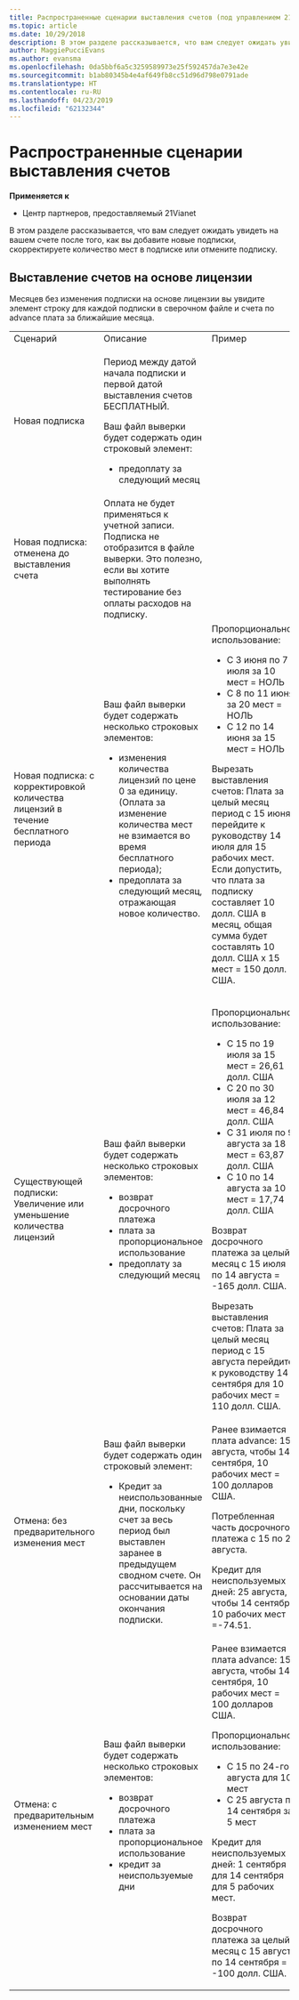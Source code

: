 ```yaml
---
title: Распространенные сценарии выставления счетов (под управлением 21vianet центра партнеров)
ms.topic: article
ms.date: 10/29/2018
description: В этом разделе рассказывается, что вам следует ожидать увидеть на вашем счете после того, как вы добавите новые подписки, скорректируете количество мест в подписке или отмените подписку.
author: MaggiePucciEvans
ms.author: evansma
ms.openlocfilehash: 0da5bbf6a5c3259589973e25f592457da7e3e42e
ms.sourcegitcommit: b1ab80345b4e4af649fb8cc51d96d798e0791ade
ms.translationtype: HT
ms.contentlocale: ru-RU
ms.lasthandoff: 04/23/2019
ms.locfileid: "62132344"
---
```

# <a name="common-billing-scenarios"></a>Распространенные сценарии выставления счетов

**Применяется к**

-   Центр партнеров, предоставляемый 21Vianet


В этом разделе рассказывается, что вам следует ожидать увидеть на вашем счете после того, как вы добавите новые подписки, скорректируете количество мест в подписке или отмените подписку. 


## <a name="licence-based-billing"></a>Выставление счетов на основе лицензии


Месяцев без изменения подписки на основе лицензии вы увидите элемент строку для каждой подписки в сверочном файле и счета по advance плата за ближайшие месяца.

<table>
<colgroup>
<col width="33%" />
<col width="33%" />
<col width="33%" />
</colgroup>
<tbody>
<tr class="odd">
<td>Сценарий</td>
<td>Описание</td>
<td>Пример</td>
</tr>
<tr class="even">
<td>Новая подписка</td>
<td><p>Период между датой начала подписки и первой датой выставления счетов БЕСПЛАТНЫЙ.</p>
<p>Ваш файл выверки будет содержать один строковый элемент:</p>
<ul>
<li>предоплату за следующий месяц</li>
</ul></td>
<td></td>
</tr>
<tr class="odd">
<td>Новая подписка: отменена до выставления счета</td>
<td>Оплата не будет применяться к учетной записи. Подписка не отобразится в файле выверки. Это полезно, если вы хотите выполнять тестирование без оплаты расходов на подписку.</td>
<td></td>
</tr>
<tr class="even">
<td>Новая подписка: с корректировкой количества лицензий в течение бесплатного периода</td>
<td><p>Ваш файл выверки будет содержать несколько строковых элементов:</p>
<ul>
<li>изменения количества лицензий по цене 0 за единицу. (Оплата за изменение количества мест не взимается во время бесплатного периода);</li>
<li>предоплата за следующий месяц, отражающая новое количество.</li>
</ul></td>
<td>Пропорциональное использование:
<ul>
<li>С 3 июня по 7 июля за 10 мест = НОЛЬ</li>
<li>С 8 по 11 июня за 20 мест = НОЛЬ</li>
<li>С 12 по 14 июня за 15 мест = НОЛЬ</li>
</ul>
<p>Вырезать выставления счетов: Плата за целый месяц период с 15 июня перейдите к руководству 14 июля для 15 рабочих мест. Если допустить, что плата за подписку составляет 10 долл. США в месяц, общая сумма будет составлять 10 долл. США x 15 мест = 150 долл. США.</p></td>
</tr>
<tr class="odd">
<td>Существующей подписки: Увеличение или уменьшение количества лицензий</td>
<td><p>Ваш файл выверки будет содержать несколько строковых элементов:</p>
<ul>
<li>возврат досрочного платежа</li>
<li>плата за пропорциональное использование</li>
<li>предоплату за следующий месяц</li>
</ul></td>
<td><p>Пропорциональное использование:</p>
<ul>
<li>С 15 по 19 июля за 15 мест = 26,61 долл. США</li>
<li>С 20 по 30 июля за 12 мест = 46,84 долл. США</li>
<li>С 31 июля по 9 августа за 18 мест = 63,87 долл. США</li>
<li>С 10 по 14 августа за 10 мест = 17,74 долл. США</li>
</ul>
Возврат досрочного платежа за целый месяц с 15 июля по 14 августа = -165 долл. США.
<p>Вырезать выставления счетов: Плата за целый месяц период с 15 августа перейдите к руководству 14 сентября для 10 рабочих мест = 110 долл. США.</p></td>
</tr>
<tr class="even">
<td>Отмена: без предварительного изменения мест</td>
<td><p>Ваш файл выверки будет содержать один строковый элемент:</p>
<ul>
<li>Кредит за неиспользованные дни, поскольку счет за весь период был выставлен заранее в предыдущем сводном счете. Он рассчитывается на основании даты окончания подписки.</li>
</ul></td>
<td>Ранее взимается плата advance: 15 августа, чтобы 14 сентября, 10 рабочих мест = 100 долларов США.
<p>Потребленная часть досрочного платежа с 15 по 24 августа.</p>
<p>Кредит для неиспользуемых дней: 25 августа, чтобы 14 сентября, 10 рабочих мест =-74.51.</p></td>
</tr>
<tr class="odd">
<td>Отмена: с предварительным изменением мест</td>
<td><p>Ваш файл выверки будет содержать несколько строковых элементов:</p>
<ul>
<li>возврат досрочного платежа</li>
<li>плата за пропорциональное использование</li>
<li>кредит за неиспользуемые дни</li>
</ul></td>
<td>Ранее взимается плата advance: 15 августа, чтобы 14 сентября, 10 рабочих мест = 100 долларов США.
<p>Пропорциональное использование:</p>
<ul>
<li>С 15 по 24-го августа для 10 мест</li>
<li>С 25 августа по 14 сентября за 5 мест</li>
</ul>
<p>Кредит для неиспользуемых дней: 1 сентября для 14 сентября для 5 рабочих мест.</p>
<p>Возврат досрочного платежа за целый месяц с 15 августа по 14 сентября = -100 долл. США.</p></td>
</tr>
</tbody>
</table>
